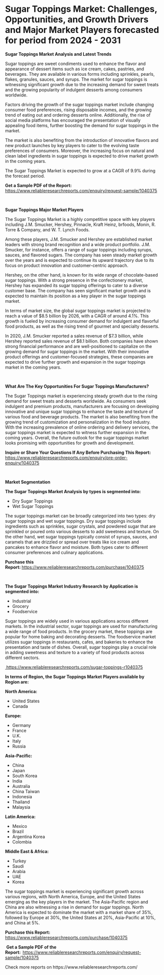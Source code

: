 <p><h1>Sugar Toppings Market: Challenges, Opportunities, and Growth Drivers and Major Market Players forecasted for period from 2024 - 2031</h1></p><p><strong>Sugar Toppings Market Analysis and Latest Trends</strong></p>
<p><p>Sugar toppings are sweet condiments used to enhance the flavor and appearance of dessert items such as ice cream, cakes, pastries, and beverages. They are available in various forms including sprinkles, pearls, flakes, granules, sauces, and syrups. The market for sugar toppings is witnessing significant growth due to the increasing demand for sweet treats and the growing popularity of indulgent desserts among consumers worldwide.</p><p>Factors driving the growth of the sugar toppings market include changing consumer food preferences, rising disposable incomes, and the growing trend of eating out and ordering desserts online. Additionally, the rise of social media platforms has encouraged the presentation of visually appealing food items, further boosting the demand for sugar toppings in the market.</p><p>The market is also benefiting from the introduction of innovative flavors and new product launches by key players to cater to the evolving taste preferences of consumers. Moreover, the increasing focus on natural and clean label ingredients in sugar toppings is expected to drive market growth in the coming years.</p><p>The Sugar Toppings Market is expected to grow at a CAGR of 9.9% during the forecast period.</p></p>
<p><strong>Get a Sample PDF of the Report:&nbsp;</strong> <a href="https://www.reliableresearchreports.com/enquiry/request-sample/1040375">https://www.reliableresearchreports.com/enquiry/request-sample/1040375</a></p>
<p>&nbsp;</p>
<p><strong>Sugar Toppings Major Market Players</strong></p>
<p><p>The Sugar Toppings Market is a highly competitive space with key players including J.M. Smucker, Hershey, Pinnacle, Kraft Heinz, brfoods, Monin, R. Torre & Company, and W. T. Lynch Foods.</p><p>Among these players, J.M. Smucker and Hershey are established market leaders with strong brand recognition and a wide product portfolio. J.M. Smucker, for instance, offers a range of sugar toppings including syrups, sauces, and flavored sugars. The company has seen steady market growth over the years and is expected to continue its upward trajectory due to its focus on product innovation and customer-centric approach.</p><p>Hershey, on the other hand, is known for its wide range of chocolate-based sugar toppings. With a strong presence in the confectionery market, Hershey has expanded its sugar topping offerings to cater to a diverse customer base. The company has seen significant market growth and is expected to maintain its position as a key player in the sugar toppings market.</p><p>In terms of market size, the global sugar toppings market is projected to reach a value of $8.5 billion by 2026, with a CAGR of around 4.1%. This growth is fueled by increasing consumer demand for indulgent and flavorful food products, as well as the rising trend of gourmet and specialty desserts.</p><p>In 2020, J.M. Smucker reported a sales revenue of $7.3 billion, while Hershey reported sales revenue of $8.1 billion. Both companies have shown strong financial performance and are well-positioned to capitalize on the growing demand for sugar toppings in the market. With their innovative product offerings and customer-focused strategies, these companies are expected to drive further growth and expansion in the sugar toppings market in the coming years.</p></p>
<p>&nbsp;</p>
<p><strong>What Are The Key Opportunities For Sugar Toppings Manufacturers?</strong></p>
<p><p>The Sugar Toppings market is experiencing steady growth due to the rising demand for sweet treats and desserts worldwide. As consumers seek indulgent and premium products, manufacturers are focusing on developing innovative and unique sugar toppings to enhance the taste and texture of various food and beverage products. The market is also benefiting from the growing trend of customization and personalization in the food industry. With the increasing prevalence of online ordering and delivery services, the sugar toppings market is expected to witness further expansion in the coming years. Overall, the future outlook for the sugar toppings market looks promising with opportunities for growth and development.</p></p>
<p><strong>Inquire or Share Your Questions If Any Before Purchasing This Report:</strong> <a href="https://www.reliableresearchreports.com/enquiry/pre-order-enquiry/1040375">https://www.reliableresearchreports.com/enquiry/pre-order-enquiry/1040375</a></p>
<p>&nbsp;</p>
<p><strong>Market Segmentation</strong></p>
<p><strong>The Sugar Toppings Market Analysis by types is segmented into:</strong></p>
<p><ul><li>Dry Sugar Toppings</li><li>Wet Sugar Toppings</li></ul></p>
<p><p>The sugar toppings market can be broadly categorized into two types: dry sugar toppings and wet sugar toppings. Dry sugar toppings include ingredients such as sprinkles, sugar crystals, and powdered sugar that are sprinkled or poured onto various desserts to add sweetness and texture. On the other hand, wet sugar toppings typically consist of syrups, sauces, and caramels that are drizzled or spread over treats like ice cream and pancakes to enhance flavor and moisture. Both types cater to different consumer preferences and culinary applications.</p></p>
<p><strong>Purchase this Report:&nbsp;</strong><a href="https://www.reliableresearchreports.com/purchase/1040375">https://www.reliableresearchreports.com/purchase/1040375</a></p>
<p>&nbsp;</p>
<p><strong>The Sugar Toppings Market Industry Research by Application is segmented into:</strong></p>
<p><ul><li>Industrial</li><li>Grocery</li><li>Foodservice</li></ul></p>
<p><p>Sugar toppings are widely used in various applications across different markets. In the industrial sector, sugar toppings are used for manufacturing a wide range of food products. In the grocery market, these toppings are popular for home baking and decorating desserts. The foodservice market utilizes sugar toppings in restaurants, cafes, and bakeries to enhance the presentation and taste of dishes. Overall, sugar toppings play a crucial role in adding sweetness and texture to a variety of food products across different sectors.</p></p>
<p><a href="https://www.reliableresearchreports.com/sugar-toppings-r1040375">&nbsp;https://www.reliableresearchreports.com/sugar-toppings-r1040375</a></p>
<p><strong>In terms of Region, the Sugar Toppings Market Players available by Region are:</strong></p>
<p>
    <p> <strong> North America: </strong>
        <ul>
            <li>United States</li>
            <li>Canada</li>
        </ul>
        </p> 
    <p> <strong> Europe: </strong>
        <ul>
            <li>Germany</li>
            <li>France</li>
            <li>U.K.</li>
            <li>Italy</li>
            <li>Russia</li>
        </ul>
        </p> 
    <p> <strong> Asia-Pacific: </strong>
        <ul>
            <li>China</li>
            <li>Japan</li>
            <li>South Korea</li>
            <li>India</li>
            <li>Australia</li>
            <li>China Taiwan</li>
            <li>Indonesia</li>
            <li>Thailand</li>
            <li>Malaysia</li>
        </ul>
        </p> 
    <p> <strong> Latin America: </strong>
        <ul>
            <li>Mexico</li>
            <li>Brazil</li>
            <li>Argentina Korea</li>
            <li>Colombia</li>
        </ul>
        </p> 
    <p> <strong> Middle East & Africa: </strong>
        <ul>
            <li>Turkey</li>
            <li>Saudi</li>
            <li>Arabia</li>
            <li>UAE</li>
            <li>Korea</li>
        </ul>
    </p>
    </p>
<p><p>The sugar toppings market is experiencing significant growth across various regions, with North America, Europe, and the United States emerging as the key players in the market. The Asia-Pacific region and China are also witnessing a rise in demand for sugar toppings. North America is expected to dominate the market with a market share of 35%, followed by Europe at 30%, the United States at 20%, Asia-Pacific at 10%, and China at 5%.</p></p>
<p><strong>Purchase this Report: </strong><a href="https://www.reliableresearchreports.com/purchase/1040375">https://www.reliableresearchreports.com/purchase/1040375</a></p>
<p>&nbsp;<strong>Get a Sample PDF of the Report:&nbsp;&nbsp;</strong><a href="https://www.reliableresearchreports.com/enquiry/request-sample/1040375">https://www.reliableresearchreports.com/enquiry/request-sample/1040375</a></p>
<p><strong></strong></p>
<p>Check more reports on https://www.reliableresearchreports.com/</p>